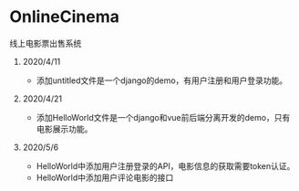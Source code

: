 # OnlineCinema
线上电影票出售系统

1. 2020/4/11
   + 添加untitled文件是一个django的demo，有用户注册和用户登录功能。

2. 2020/4/21
   + 添加HelloWorld文件是一个django和vue前后端分离开发的demo，只有电影展示功能。

3. 2020/5/6
   + HelloWorld中添加用户注册登录的API，电影信息的获取需要token认证。
   + HelloWorld中添加用户评论电影的接口